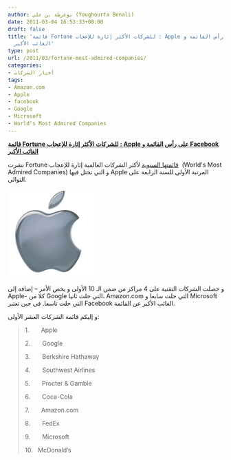 ```yaml
---
author: يوغرطة بن علي (Youghourta Benali)
date: 2011-03-04 16:53:33+00:00
draft: false
title: 'قائمة Fortune للشركات الأكثر إثارة للإعجاب : Apple على رأس القائمة و Facebook
  الغائب الأكبر'
type: post
url: /2011/03/fortune-most-admired-companies/
categories:
- أخبار الشركات
tags:
- Amazon.com
- Apple
- facebook
- Google
- Microsoft
- World's Most Admired Companies
---
```


[**قائمة Fortune للشركات الأكثر إثارة للإعجاب : Apple على رأس القائمة و Facebook الغائب الأكبر**](https://www.it-scoop.com/2011/03/fortune-most-admired-companies/)


نشرت Fortune [قائمتها السنوية](http://money.cnn.com/magazines/fortune/mostadmired/2011/full_list/) لأكثر الشركات العالمية إثارة للإعجاب  (World's Most Admired Companies) و التي تحتل فيها Apple المرتبة الأولى للسنة الرابعة على التوالي.

[![](apple_logo.jpg)
](https://www.it-scoop.com/2011/03/fortune-most-admired-companies/)

و حصلت الشركات التقنية على 4 مراكز من ضمن الـ 10 الأولى و يخص الأمر – إضافة إلى Apple- كلا من Google التي حلت ثانيا، Amazon.com التي حلت سابعا و Microsoft التي حلت تاسعا. في حين تعتبر Facebook الغائب الأكبر عن القائمة.

و إليكم قائمة الشركات العشر الأولى:


<blockquote>1.       Apple

2.       Google

3.       Berkshire Hathaway

4.       Southwest Airlines

5.       Procter & Gamble

6.       Coca-Cola

7.       Amazon.com

8.       FedEx

9.       Microsoft

10.   McDonald’s</blockquote>
